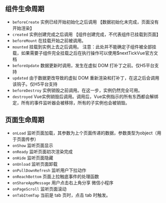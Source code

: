 ## 组件生命周期
- `beforeCreate`
实例已经开始初始化之后调用 【数据初始化未完成，页面没有开始渲染】
- `created`
实例创建完成之后调用 【组件创建完成，不代表组件已挂载到页面】
- `beforeMount`
在挂载开始之前被调用。
- `mounted`
挂载到实例上去之后调用。 注意：此处并不能确定子组件被全部挂载，如果需要子组件完全挂载之后在执行操作可以使用$nextTickVue官方文档
- `beforeUpdate`
数据更新时调用，发生在虚拟 DOM 打补丁之前。仅H5平台支持
- `updated`
由于数据更改导致的虚拟 DOM 重新渲染和打补丁，在这之后会调用该钩子。仅H5平台支持
- `beforeDestroy`
实例销毁之前调用。在这一步，实例仍然完全可用。
- `destroyed`
Vue实例销毁后调用。调用后，Vue实例指示的所有东西都会解绑定，所有的事件监听器会被移除，所有的子实例也会被销毁。

## 页面生命周期
- `onLoad`
监听页面加载，其参数为上个页面传递的数据，参数类型为object（用于页面传参）
- `onShow`
监听页面显示
- `onReady`
监听页面初次渲染完成
- `onHide`
监听页面隐藏
- `onUnload`
监听页面卸载
- `onPullDownRefresh`
监听用户下拉动作
- `onReachBottom`
页面上拉触底事件的处理函数
- `onShareAppMessage`
用户点击右上角分享 微信小程序
- `onPageScroll`
监听页面滚动
- `onTabItemTap`
当前是 tab 页时，点击 tab 时触发。